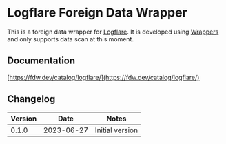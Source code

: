 # Logflare Foreign Data Wrapper

This is a foreign data wrapper for [Logflare](https://logflare.app/). It is developed using [Wrappers](https://github.com/supabase/wrappers) and only supports data scan at this moment.

## Documentation

[https://fdw.dev/catalog/logflare/](https://fdw.dev/catalog/logflare/)

## Changelog

| Version | Date       | Notes                                                |
| ------- | ---------- | ---------------------------------------------------- |
| 0.1.0   | 2023-06-27 | Initial version                                      |
